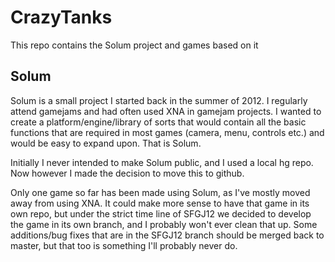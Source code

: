 CrazyTanks
==========

This repo contains the Solum project and games based on it     

Solum
------

Solum is a small project I started back in the summer of 2012. I regularly attend gamejams and had often used XNA
in gamejam projects. I wanted to create a platform/engine/library of sorts that would contain all the basic
functions that are required in most games (camera, menu, controls etc.) and would be easy to expand upon. That is Solum.

Initially I never intended to make Solum public, and I used a local hg repo. Now however I made the decision to move
this to github.

Only one game so far has been made using Solum, as I've mostly moved away from using XNA. It could make more sense
to have that game in its own repo, but under the strict time line of SFGJ12 we decided to develop the game in its
own branch, and I probably won't ever clean that up. Some additions/bug fixes that are in the SFGJ12 branch should be
merged back to master, but that too is something I'll probably never do.
    
